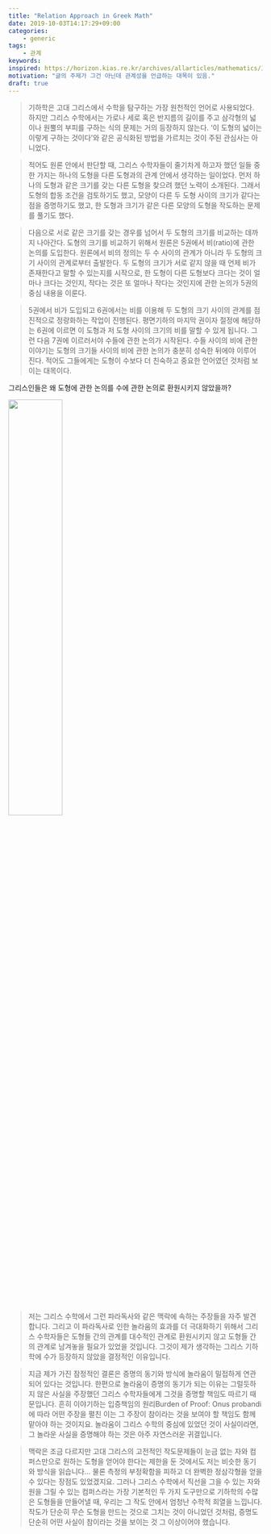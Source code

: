 ```yaml
---
title: "Relation Approach in Greek Math"
date: 2019-10-03T14:17:29+09:00
categories:
    - generic
tags:
    - 관계
keywords:
inspired: https://horizon.kias.re.kr/archives/allarticles/mathematics/고대-그리스-수학을-읽는-세-가지-길-놀라움-보임-그/
motivation: "글의 주제가 그건 아닌데 관계성을 언급하는 대목이 있음."
draft: true
---
```




>기하학은 고대 그리스에서 수학을 탐구하는 가장 원천적인 언어로 사용되었다.
하지만 그리스 수학에서는 가로나 세로 혹은 반지름의 길이를 주고 삼각형의 넓이나 원뿔의 부피를 구하는 식의 문제는 거의 등장하지 않는다. ‘이 도형의 넓이는 이렇게 구하는 것이다’와 같은 공식화된 방법을 가르치는 것이 주된 관심사는 아니었다.

>적어도 원론 안에서 판단할 때, 그리스 수학자들이 줄기차게 하고자 했던 일들 중 한 가지는 하나의 도형을 다른 도형과의 관계 안에서 생각하는 일이었다. 먼저 하나의 도형과 같은 크기를 갖는 다른 도형을 찾으려 했던 노력이 소개된다. 그래서 도형의 합동 조건을 검토하기도 했고, 모양이 다른 두 도형 사이의 크기가 같다는 점을 증명하기도 했고, 한 도형과 크기가 같은 다른 모양의 도형을 작도하는 문제를 풀기도 했다.

>다음으로 서로 같은 크기를 갖는 경우를 넘어서 두 도형의 크기를 비교하는 데까지 나아간다.
도형의 크기를 비교하기 위해서 원론은 5권에서 비(ratio)에 관한 논의를 도입한다.
원론에서 비의 정의는 두 수 사이의 관계가 아니라 두 도형의 크기 사이의 관계로부터 출발한다.
두 도형의 크기가 서로 같지 않을 때 언제 비가 존재한다고 말할 수 있는지를 시작으로, 한 도형이 다른 도형보다 크다는 것이 얼마나 크다는 것인지, 작다는 것은 또 얼마나 작다는 것인지에 관한 논의가 5권의 중심 내용을 이룬다.

>5권에서 비가 도입되고 6권에서는 비를 이용해 두 도형의 크기 사이의 관계를 점진적으로 정량화하는 작업이 진행된다.
평면기하의 마지막 권이자 절정에 해당하는 6권에 이르면 이 도형과 저 도형 사이의 크기의 비를 말할 수 있게 됩니다. 그런 다음 7권에 이르러서야 수들에 관한 논의가 시작된다. 수들 사이의 비에 관한 이야기는 도형의 크기들 사이의 비에 관한 논의가 충분히 성숙한 뒤에야 이루어진다. 적어도 그들에게는 도형이 수보다 더 친숙하고 중요한 언어였던 것처럼 보이는 대목이다.

그리스인들은 왜 도형에 관한 논의를 수에 관한 논의로 환원시키지 않았을까?

<a title="" href="https://horizon.kias.re.kr/wp-content/uploads/2019/05/17-02.jpg" target="_blank" class="imglink"><img width="46%" alt="" src="https://horizon.kias.re.kr/wp-content/uploads/2019/05/17-02.jpg" class="center"></a>

>저는 그리스 수학에서 그런 파라독사와 같은 맥락에 속하는 주장들을 자주 발견합니다. 그리고 이 파라독사로 인한 놀라움의 효과를 더 극대화하기 위해서 그리스 수학자들은 도형들 간의 관계를 대수적인 관계로 환원시키지 않고 도형들 간의 관계로 남겨놓을 필요가 있었을 것입니다. 그것이 제가 생각하는 그리스 기하학에 수가 등장하지 않았을 결정적인 이유입니다.

>지금 제가 가진 잠정적인 결론은 증명의 동기와 방식에 놀라움이 밀접하게 연관되어 있다는 것입니다.
한편으로 놀라움이 증명의 동기가 되는 이유는 그럴듯하지 않은 사실을 주장했던 그리스 수학자들에게 그것을 증명할 책임도 따르기 때문입니다. 흔히 이야기하는 입증책임의 원리Burden of Proof: Onus probandi에 따라 어떤 주장을 펼친 이는 그 주장이 참이라는 것을 보여야 할 책임도 함께 맡아야 하는 것이지요. 놀라움이 그리스 수학의 중심에 있었던 것이 사실이라면, 그 놀라운 사실을 증명해야 하는 것은 아주 자연스러운 귀결입니다.

>맥락은 조금 다르지만 고대 그리스의 고전적인 작도문제들이 눈금 없는 자와 컴퍼스만으로 원하는 도형을 얻어야 한다는 제한을 둔 것에서도 저는 비슷한 동기와 방식을 읽습니다... 물론 측정의 부정확함을 피하고 더 완벽한 정삼각형을 얻을 수 있다는 장점도 있었겠지요. 그러나 그리스 수학에서 직선을 그을 수 있는 자와 원을 그릴 수 있는 컴퍼스라는 가장 기본적인 두 가지 도구만으로 기하학의 수많은 도형들을 만들어낼 때, 우리는 그 작도 안에서 엄청난 수학적 희열을 느낍니다. 작도가 단순히 무슨 도형을 만드는 것으로 그치는 것이 아니었던 것처럼, 증명도 단순히 어떤 사실이 참이라는 것을 보이는 것 그 이상이어야 했습니다.
